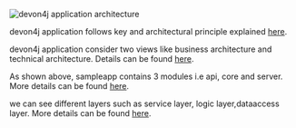 ![devon4j application architecture](images/devon4j_proj_structure.JPG)



devon4j application follows key and architectural principle explained [here](https://github.com/devonfw/devon4j/blob/master/documentation/architecture.asciidoc#key-principles).

devon4j application consider two views like business architecture and technical architecture. Details can be found [here](https://github.com/devonfw/devon4j/blob/master/documentation/architecture.asciidoc#application-architecture).

As shown above, sampleapp contains 3 modules i.e api, core and server.
More details can be found [here](https://github.com/devonfw/devon4j/blob/master/documentation/guide-structure.asciidoc#project-structure).

we can see different layers such as service layer, logic layer,dataaccess layer. More details can be found [here](https://github.com/devonfw/devon4j/blob/master/documentation/architecture.asciidoc#technical-architecture).



